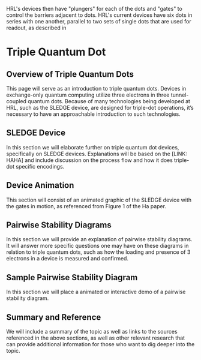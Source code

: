 
HRL's devices then have "plungers" for each of the dots and "gates" to control the barriers adjacent to dots. HRL's current devices have six dots in series with one another, parallel to two sets of single dots that are used for readout, as described in 

# Triple Quantum Dot
## Overview of Triple Quantum Dots
This page will serve as an introduction to triple quantum dots. Devices in exchange-only quantum computing utilize three electrons in three tunnel-coupled quantum dots. Because of many technologies being developed at HRL, such as the SLEDGE device, are designed for triple-dot operations, it’s necessary to have an approachable introduction to such technologies. 

## SLEDGE Device
In this section we will elaborate further on triple quantum dot devices, specifically on SLEDGE devices. Explanations will be based on the [LINK: HAHA] and include discussion on the process flow and how it does triple-dot specific encodings.

## Device Animation
This section will consist of an animated graphic of the SLEDGE device with the gates in motion, as referenced from Figure 1 of the Ha paper. 

## Pairwise Stability Diagrams
In this section we will provide an explanation of pairwise stability diagrams. It will answer more specific questions one may have on these diagrams in relation to triple quantum dots, such as how the loading and presence of 3 electrons in a device is measured and confirmed. 

## Sample Pairwise Stability Diagram
In this section we will place a animated or interactive demo of a pairwise stability diagram. 

## Summary and Reference
We will include a summary of the topic as well as links to the sources referenced in the above sections, as well as other relevant research that can provide additional information for those who want to dig deeper into the topic. 
